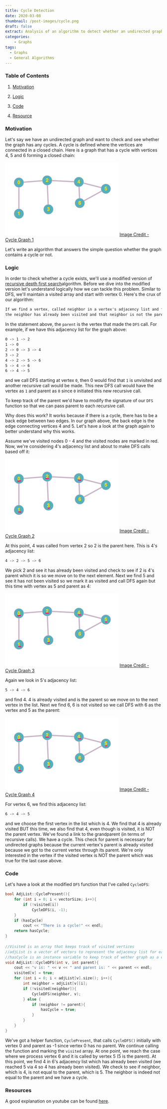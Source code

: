```yaml
---
title: Cycle Detection
date: 2020-03-08
thumbnail: /post-images/cycle.png
draft: false
extract: Analysis of an algorithm to detect whether an undirected graph has a cycle
categories: 
    - Graphs
tags:
  - Graphs
  - General Algorithms
---
```


### Table of Contents

1. [Motivation](#motivation)

2. [Logic](#logic)

3. [Code](#code)

4. [Resource](#resources)

### Motivation

Let's say we have an undirected graph and want to check and see whether the graph has any cycles. A cycle is defined where the vertices are connected in a closed chain. Here is a graph that has a cycle with vertices $4$, $5$ and $6$ forming a closed chain:

![Undirected-Graph-1](images/cycledetection/example.png) [Image Credit - Cycle Graph 1](https://graphonline.ru/en/)

Let's write an algorithm that answers the simple question whether the graph contains a  cycle or not. 

### Logic

 In order to check whether a cycle exists, we'll use a modified version of [recursive depth first search](/undirected-graphs-depth-first-search)algorithm. Before we dive into the modified version let's understand logically how we can tackle this problem. Similar to DFS, we'll maintain a visited array and start with vertex 0. Here's the crux of our algorithm:
 
```css
If we find a vertex, called neighbor in a vertex's adjacency list and find that 
the neighbor has already been visited and that neighbor is not the parent vertex, we have a cycle.
```

In the statement above, the `parent` is the vertex that made the `DFS` call. For example, if we have this adjacency list for the graph above:

```css
0 -> 1 -> 2
1 -> 0 
2 -> 0 -> 3 -> 4
3 -> 2
4 -> 2 -> 5 -> 6
5 -> 4 -> 6
6 -> 4 -> 5 
``` 

and we call DFS starting at vertex `0`, then 0 would find that `1` is unvisited and another recursive call would be made. This new DFS call would have the vertex as `1` and parent as `0` since `0` initiated this new recursive call. 

To keep track of the parent we'd have to modify the signature of our `DFS` function so that we can pass parent to each recursive call.

Why does this work? It works because if there is a cycle, there has to be a back edge between two edges. In our graph above, the back edge is the edge connecting vertices 4 and 5. Let's have a look at the graph again to better understand why this works. 

Assume we've visited nodes 0 - 4 and the visited nodes are marked in red. Now, we're considering 4's adjacency list and about to make DFS calls based off it:

![Undirected-Graph-1](images/cycledetection/example_visited_1.png) [Image Credit - Cycle Graph 2](https://graphonline.ru/en/)

At this point, 4 was called from vertex 2 so 2 is the parent here. This is 4's adjacency list:

```css
4 -> 2 -> 5 -> 6
```
We pick 2 and see it has already been visited and check to see if 2 is 4's parent which it is so we move on to the next element. Next we find 5 and see it has not been visited so we mark it as visited and call DFS again but this time with vertex as 5 and parent as 4:


![Undirected-Graph-1](images/cycledetection/example_visited_2.png) [Image Credit - Cycle Graph 3](https://graphonline.ru/en/)

Again we look in 5's adjacency list:

```css
5 -> 4 -> 6
```

and find 4. 4 is already visited and is the parent so we move on to the next vertex in the list. Next we find 6, 6 is not visited so we call DFS with 6 as the vertex and 5 as the parent:

![Undirected-Graph-1](images/cycledetection/example_visited_3.png) [Image Credit - Cycle Graph 4](https://graphonline.ru/en/)

For vertex 6, we find this adjacency list:

```css
6 -> 4 -> 5 
```

and we choose the first vertex in the list which is 4. We find that 4 is already visited BUT this time, we also find that 4, even though is visited, it is NOT the parent vertex. We've found a link to the grandparent (in terms of recursive calls). We have a cycle. This check for parent is necessary for undirected graphs because the current vertex's parent is already visited because we got to the current vertex through its parent. We're only interested in the vertex if the visited vertex is NOT the parent which was true for the last case above. 

### Code

Let's have a look at the modified `DFS` function that I've called `CycleDFS`:

```cpp
bool AdjList::CyclePresent(){
    for (int i = 0; i < vectorSize; i++){
        if (!visited[i])
            CycleDFS(i, -1);
    }
    if (hasCycle)
        cout << "There is a cycle!" << endl;
    return hasCycle;
}

//Visited is an array that keeps track of visited vertices
//adjList is a vector of vectors to represent the adjacency list for each vertex
//hasCycle is an instance variable to keep track of wether graph as a cycle
void AdjList::CycleDFS(int v, int parent){
    cout << "v is: " << v << " and parent is: " << parent << endl;
    visited[v] = true;
    for (int i = 0; i < adjList[v].size(); i++){
        int neighbor = adjList[v][i];
        if (!visited[neighbor]){
            CycleDFS(neighbor, v);
        } else {
            if (neighbor != parent){
                hasCycle = true;
            }
        }
    }
}
```

We've got a helper function, `CyclePresent`, that calls `CycleDFS()` initially with vertex 0 and parent as -1 since vertex 0 has no parent. We continue calling the function and marking the `visited` array. At one point, we reach the case where we process vertex 6 and it is called by vertex 5 (5 is the parent). At this point, we find 4 in 6's adjacency list which has already been visited (we reached 5 via 4 so 4 has already been visited). We check to see if neighbor, which is 4, is not equal to the parent, which is 5. The neighbor is indeed not equal to the parent and we have a cycle.

### Resources

A good explanation on youtube can be found [here](https://www.youtube.com/watch?v=eCG3T1m7rFY).


